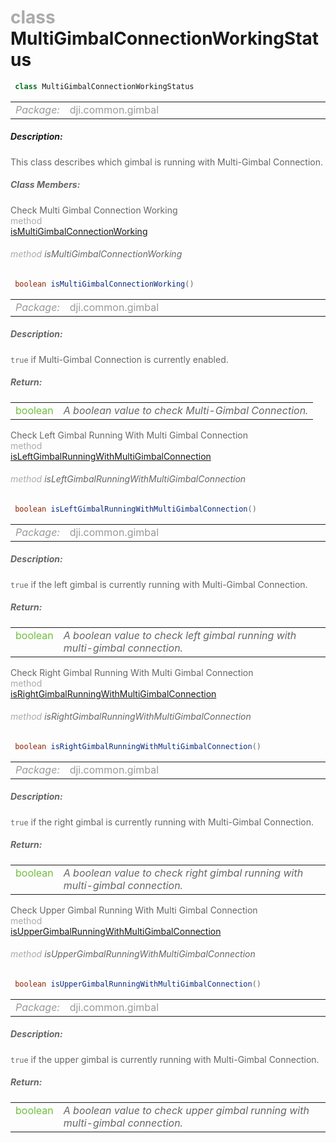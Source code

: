 <div class="article"><h1 ><font color="#AAA">class </font>MultiGimbalConnectionWorkingStatus</h1></div>

~~~java
 class MultiGimbalConnectionWorkingStatus 
~~~

<html><table class="table-supportedby"><tr valign="top"><td width=15%><font color="#999"><i>Package:</i></td><td width=85%><font color="#999">dji.common.gimbal</td></tr></table></html>



##### Description:



<font color="#666">This class describes which gimbal is running with Multi-Gimbal Connection.



##### Class Members:

<div class="api-row" id="djigimbal_djimultigimbalconnectionworkingstatus_ismultigimbalconnectionworking"><div class="api-col left">Check Multi Gimbal Connection Working</div><div class="api-col middle" style="color:#AAA">method</div><div class="api-col right"><a class="trigger" href="#djigimbal_djimultigimbalconnectionworkingstatus_ismultigimbalconnectionworking_inline">isMultiGimbalConnectionWorking</a></div></div><div class="inline-doc" id="djigimbal_djimultigimbalconnectionworkingstatus_ismultigimbalconnectionworking_inline"

><div class="article"><h6 ><font color="#AAA">method </font>isMultiGimbalConnectionWorking</h6></div>

~~~java
 boolean isMultiGimbalConnectionWorking() 
~~~

<html><table class="table-supportedby"><tr valign="top"><td width=15%><font color="#999"><i>Package:</i></td><td width=85%><font color="#999">dji.common.gimbal</td></tr></table></html>



##### Description:



<font color="#666"><code>true</code> if Multi-Gimbal Connection is currently enabled.



##### Return:

<html><table class="table-inline-parameters"><tr valign="top"><td><font color="#70BF41">boolean</td><td><font color="#666"><i>A boolean value to check Multi-Gimbal Connection.</i></td></tr></table></html></div>

<div class="api-row" id="djigimbal_djimultigimbalconnectionworkingstatus_isleftgimbalrunningwithmultigimbalconnection"><div class="api-col left">Check Left Gimbal Running With Multi Gimbal Connection</div><div class="api-col middle" style="color:#AAA">method</div><div class="api-col right"><a class="trigger" href="#djigimbal_djimultigimbalconnectionworkingstatus_isleftgimbalrunningwithmultigimbalconnection_inline">isLeftGimbalRunningWithMultiGimbalConnection</a></div></div><div class="inline-doc" id="djigimbal_djimultigimbalconnectionworkingstatus_isleftgimbalrunningwithmultigimbalconnection_inline"

><div class="article"><h6 ><font color="#AAA">method </font>isLeftGimbalRunningWithMultiGimbalConnection</h6></div>

~~~java
 boolean isLeftGimbalRunningWithMultiGimbalConnection() 
~~~

<html><table class="table-supportedby"><tr valign="top"><td width=15%><font color="#999"><i>Package:</i></td><td width=85%><font color="#999">dji.common.gimbal</td></tr></table></html>



##### Description:



<font color="#666"><code>true</code> if the left gimbal is currently running with Multi-Gimbal Connection.



##### Return:

<html><table class="table-inline-parameters"><tr valign="top"><td><font color="#70BF41">boolean</td><td><font color="#666"><i>A boolean value to check left gimbal running with multi-gimbal connection.</i></td></tr></table></html></div>

<div class="api-row" id="djigimbal_djimultigimbalconnectionworkingstatus_isrightgimbalrunningwithmultigimbalconnection"><div class="api-col left">Check Right Gimbal Running With Multi Gimbal Connection</div><div class="api-col middle" style="color:#AAA">method</div><div class="api-col right"><a class="trigger" href="#djigimbal_djimultigimbalconnectionworkingstatus_isrightgimbalrunningwithmultigimbalconnection_inline">isRightGimbalRunningWithMultiGimbalConnection</a></div></div><div class="inline-doc" id="djigimbal_djimultigimbalconnectionworkingstatus_isrightgimbalrunningwithmultigimbalconnection_inline"

><div class="article"><h6 ><font color="#AAA">method </font>isRightGimbalRunningWithMultiGimbalConnection</h6></div>

~~~java
 boolean isRightGimbalRunningWithMultiGimbalConnection() 
~~~

<html><table class="table-supportedby"><tr valign="top"><td width=15%><font color="#999"><i>Package:</i></td><td width=85%><font color="#999">dji.common.gimbal</td></tr></table></html>



##### Description:



<font color="#666"><code>true</code> if the right gimbal is currently running with Multi-Gimbal Connection.



##### Return:

<html><table class="table-inline-parameters"><tr valign="top"><td><font color="#70BF41">boolean</td><td><font color="#666"><i>A boolean value to check right gimbal running with multi-gimbal connection.</i></td></tr></table></html></div>

<div class="api-row" id="djigimbal_djimultigimbalconnectionworkingstatus_isuppergimbalrunningwithmultigimbalconnection"><div class="api-col left">Check Upper Gimbal Running With Multi Gimbal Connection</div><div class="api-col middle" style="color:#AAA">method</div><div class="api-col right"><a class="trigger" href="#djigimbal_djimultigimbalconnectionworkingstatus_isuppergimbalrunningwithmultigimbalconnection_inline">isUpperGimbalRunningWithMultiGimbalConnection</a></div></div><div class="inline-doc" id="djigimbal_djimultigimbalconnectionworkingstatus_isuppergimbalrunningwithmultigimbalconnection_inline"

><div class="article"><h6 ><font color="#AAA">method </font>isUpperGimbalRunningWithMultiGimbalConnection</h6></div>

~~~java
 boolean isUpperGimbalRunningWithMultiGimbalConnection() 
~~~

<html><table class="table-supportedby"><tr valign="top"><td width=15%><font color="#999"><i>Package:</i></td><td width=85%><font color="#999">dji.common.gimbal</td></tr></table></html>



##### Description:



<font color="#666"><code>true</code> if the upper gimbal is currently running with Multi-Gimbal Connection.



##### Return:

<html><table class="table-inline-parameters"><tr valign="top"><td><font color="#70BF41">boolean</td><td><font color="#666"><i>A boolean value to check upper gimbal running with multi-gimbal connection.</i></td></tr></table></html></div>


